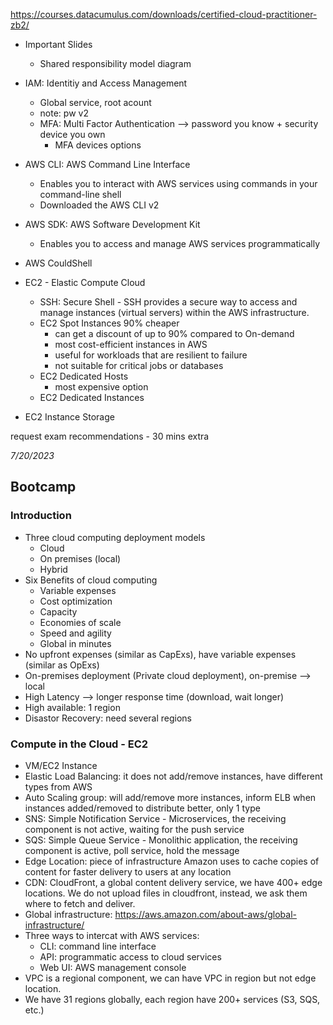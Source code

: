https://courses.datacumulus.com/downloads/certified-cloud-practitioner-zb2/

* Important Slides
  - Shared responsibility model diagram

* IAM: Identitiy and Access Management
  - Global service, root acount
  - note: pw v2
  - MFA: Multi Factor Authentication --> password you know + security device you own
    - MFA devices options

* AWS CLI: AWS Command Line Interface
  - Enables you to interact with AWS services using commands in your command-line shell
  - Downloaded the AWS CLI v2

* AWS SDK: AWS Software Development Kit
  - Enables you to access and manage AWS services programmatically

* AWS CouldShell

* EC2 - Elastic Compute Cloud
  - SSH: Secure Shell - SSH provides a secure way to access and manage instances (virtual servers) within the AWS infrastructure.
  - EC2 Spot Instances 90% cheaper
    - can get a discount of up to 90% compared to On-demand
    - most cost-efficient instances in AWS
    - useful for workloads that are resilient to failure
    - not suitable for critical jobs or databases
  - EC2 Dedicated Hosts
    - most expensive option
  - EC2 Dedicated Instances

* EC2 Instance Storage

 
request exam recommendations - 30 mins extra 

*7/20/2023* 
## Bootcamp
### Introduction
* Three cloud computing deployment models
  - Cloud
  - On premises (local)
  - Hybrid
* Six Benefits of cloud computing
  - Variable expenses
  - Cost optimization
  - Capacity
  - Economies of scale
  - Speed and agility
  - Global in minutes
* No upfront expenses (similar as CapExs), have variable expenses (similar as OpExs)
* On-premises deployment (Private cloud deployment), on-premise --> local
* High Latency --> longer response time (download, wait longer)
* High available: 1 region
* Disastor Recovery: need several regions

### Compute in the Cloud - EC2
* VM/EC2 Instance
* Elastic Load Balancing: it does not add/remove instances, have different types from AWS
* Auto Scaling group: will add/remove more instances, inform ELB when instances added/removed to distribute better, only 1 type <br/>
* SNS: Simple Notification Service - Microservices, the receiving component is not active, waiting for the push service
* SQS: Simple Queue Service - Monolithic application, the receiving component is active, poll service, hold the message
* Edge Location: piece of infrastructure Amazon uses to cache copies of content for faster delivery to users at any location
* CDN: CloudFront, a global content delivery service, we have 400+ edge locations. We do not upload files in cloudfront, instead, we ask them where to fetch and deliver.
* Global infrastructure: https://aws.amazon.com/about-aws/global-infrastructure/
* Three ways to intercat with AWS services:
  - CLI: command line interface
  - API: programmatic access to cloud services
  - Web UI: AWS management console
* VPC is a regional component, we can have VPC in region but not edge location.
* We have 31 regions globally, each region have 200+ services (S3, SQS, etc.) 
